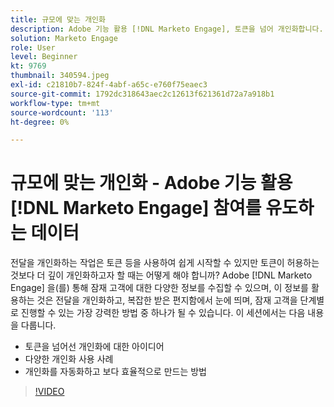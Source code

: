 ```yaml
---
title: 규모에 맞는 개인화
description: Adobe 기능 활용 [!DNL Marketo Engage], 토큰을 넘어 개인화합니다.
solution: Marketo Engage
role: User
level: Beginner
kt: 9769
thumbnail: 340594.jpeg
exl-id: c21810b7-824f-4abf-a65c-e760f75eaec3
source-git-commit: 1792dc318643aec2c12613f621361d72a7a918b1
workflow-type: tm+mt
source-wordcount: '113'
ht-degree: 0%

---
```


# 규모에 맞는 개인화 - Adobe 기능 활용 [!DNL Marketo Engage] 참여를 유도하는 데이터

전달을 개인화하는 작업은 토큰 등을 사용하여 쉽게 시작할 수 있지만 토큰이 허용하는 것보다 더 깊이 개인화하고자 할 때는 어떻게 해야 합니까? Adobe [!DNL Marketo Engage] 을(를) 통해 잠재 고객에 대한 다양한 정보를 수집할 수 있으며, 이 정보를 활용하는 것은 전달을 개인화하고, 복잡한 받은 편지함에서 눈에 띄며, 잠재 고객을 단계별로 진행할 수 있는 가장 강력한 방법 중 하나가 될 수 있습니다. 이 세션에서는 다음 내용을 다룹니다.

* 토큰을 넘어선 개인화에 대한 아이디어
* 다양한 개인화 사용 사례
* 개인화를 자동화하고 보다 효율적으로 만드는 방법

>[!VIDEO](https://video.tv.adobe.com/v/340594/?quality=12&learn=on)
